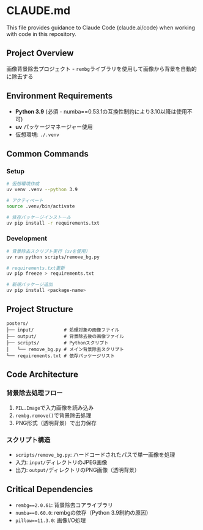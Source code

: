 # CLAUDE.md

This file provides guidance to Claude Code (claude.ai/code) when working with code in this repository.

## Project Overview

画像背景除去プロジェクト - `rembg`ライブラリを使用して画像から背景を自動的に除去する

## Environment Requirements

- **Python 3.9** (必須 - numba==0.53.1の互換性制約により3.10以降は使用不可)
- **uv** パッケージマネージャー使用
- 仮想環境: `./.venv`

## Common Commands

### Setup
```bash
# 仮想環境作成
uv venv .venv --python 3.9

# アクティベート
source .venv/bin/activate

# 依存パッケージインストール
uv pip install -r requirements.txt
```

### Development
```bash
# 背景除去スクリプト実行（uvを使用）
uv run python scripts/remove_bg.py

# requirements.txt更新
uv pip freeze > requirements.txt

# 新規パッケージ追加
uv pip install <package-name>
```

## Project Structure

```
posters/
├── input/           # 処理対象の画像ファイル
├── output/          # 背景除去後の画像ファイル
├── scripts/         # Pythonスクリプト
│   └── remove_bg.py # メイン背景除去スクリプト
└── requirements.txt # 依存パッケージリスト
```

## Code Architecture

### 背景除去処理フロー
1. `PIL.Image`で入力画像を読み込み
2. `rembg.remove()`で背景除去処理
3. PNG形式（透明背景）で出力保存

### スクリプト構造
- `scripts/remove_bg.py`: ハードコードされたパスで単一画像を処理
- 入力: `input/`ディレクトリのJPEG画像
- 出力: `output/`ディレクトリのPNG画像（透明背景）

## Critical Dependencies

- `rembg==2.0.61`: 背景除去コアライブラリ
- `numba==0.60.0`: rembgの依存（Python 3.9制約の原因）
- `pillow==11.3.0`: 画像I/O処理